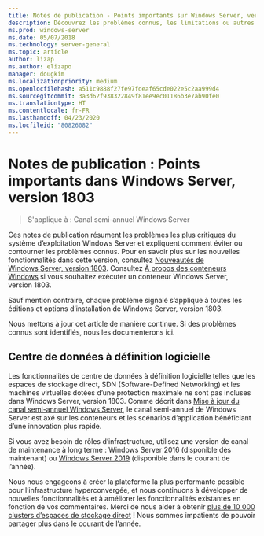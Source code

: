 ```yaml
---
title: Notes de publication - Points importants sur Windows Server, version 1803
description: Découvrez les problèmes connus, les limitations ou autres informations dont vous avez besoin avant d’installer Windows Server, version 1803.
ms.prod: windows-server
ms.date: 05/07/2018
ms.technology: server-general
ms.topic: article
author: lizap
ms.author: elizapo
manager: dougkim
ms.localizationpriority: medium
ms.openlocfilehash: a511c9888f27fe97fdeaf65cde022e5c2aa999d4
ms.sourcegitcommit: 3a3d62f938322849f81ee9ec01186b3e7ab90fe0
ms.translationtype: HT
ms.contentlocale: fr-FR
ms.lasthandoff: 04/23/2020
ms.locfileid: "80826082"
---
```

# <a name="release-notes-important-issues-in-windows-server-version-1803"></a>Notes de publication : Points importants dans Windows Server, version 1803

>S'applique à : Canal semi-annuel Windows Server

Ces notes de publication résument les problèmes les plus critiques du système d’exploitation Windows Server et expliquent comment éviter ou contourner les problèmes connus. Pour en savoir plus sur les nouvelles fonctionnalités dans cette version, consultez [Nouveautés de Windows Server, version 1803](whats-new-in-windows-server-1803.md). Consultez [À propos des conteneurs Windows](https://docs.microsoft.com/virtualization/windowscontainers/about/) si vous souhaitez exécuter un conteneur Windows Server, version 1803. 

Sauf mention contraire, chaque problème signalé s’applique à toutes les éditions et options d’installation de Windows Server, version 1803.  

Nous mettons à jour cet article de manière continue. Si des problèmes connus sont identifiés, nous les documenterons ici. 


## <a name="software-defined-datacenter"></a>Centre de données à définition logicielle

Les fonctionnalités de centre de données à définition logicielle telles que les espaces de stockage direct, SDN (Software-Defined Networking) et les machines virtuelles dotées d’une protection maximale ne sont pas incluses dans Windows Server, version 1803. Comme décrit dans [Mise à jour du canal semi-annuel Windows Server](https://cloudblogs.microsoft.com/windowsserver/2018/03/29/windows-server-semi-annual-channel-update/), le canal semi-annuel de Windows Server est axé sur les conteneurs et les scénarios d’application bénéficiant d’une innovation plus rapide. 

Si vous avez besoin de rôles d’infrastructure, utilisez une version de canal de maintenance à long terme : Windows Server 2016 (disponible dès maintenant) ou [Windows Server 2019](https://cloudblogs.microsoft.com/windowsserver/2018/03/20/introducing-windows-server-2019-now-available-in-preview) (disponible dans le courant de l’année).

Nous nous engageons à créer la plateforme la plus performante possible pour l’infrastructure hyperconvergée, et nous continuons à développer de nouvelles fonctionnalités et à améliorer les fonctionnalités existantes en fonction de vos commentaires. Merci de nous aider à obtenir [plus de 10 000 clusters d’espaces de stockage direct](https://blogs.technet.microsoft.com/filecab/2018/03/27/storage-spaces-direct-momentum) ! Nous sommes impatients de pouvoir partager plus dans le courant de l’année.